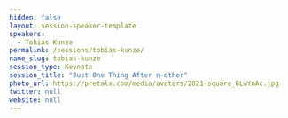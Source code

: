 ```yaml
---
hidden: false
layout: session-speaker-template
speakers: 
  - Tobias Kunze
permalink: /sessions/tobias-kunze/
name_slug: tobias-kunze
session_type: Keynote
session_title: "Just One Thing After n-other"
photo_url: https://pretalx.com/media/avatars/2021-square_GLwYnAc.jpg
twitter: null
website: null
---
```


